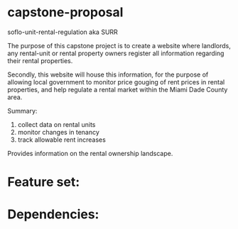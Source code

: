# capstone-proposal
soflo-unit-rental-regulation aka SURR

The purpose of this capstone project is to create a website where landlords, any rental-unit or rental property owners register all information regarding their rental properties.

Secondly, this website will house this information, for the purpose of allowing local government to monitor price gouging of rent prices in rental properties, and 
help regulate a rental market within the Miami Dade County area.

Summary:
1. collect data on rental units
2. monitor changes in tenancy
3. track allowable rent increases

Provides information on the rental ownership landscape.

# Feature set:








# Dependencies:
